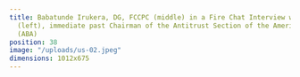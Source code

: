 ```yaml
---
title: Babatunde Irukera, DG, FCCPC (middle) in a Fire Chat Interview with Bill Macleod
  (left), immediate past Chairman of the Antitrust Section of the American Bar Association
  (ABA)
position: 38
image: "/uploads/us-02.jpeg"
dimensions: 1012x675
---
```


